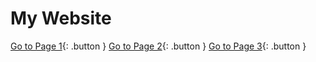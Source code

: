 # My Website

[Go to Page 1](page1.md){: .button }
[Go to Page 2](page2.md){: .button }
[Go to Page 3](page3.md){: .button }

<style>
.button {
  display: inline-block;
  background-color: #4CAF50;
  color: white;
  padding: 10px 20px;
  text-align: center;
  text-decoration: none;
  font-size: 16px;
  margin: 4px 2px;
  cursor: pointer;
  border-radius: 4px;
}

.button:hover {
  background-color: #45a049;
}
</style>
